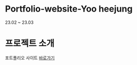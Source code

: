 # Portfolio-website-Yoo heejung

23.02 ~ 23.03

# 프로젝트 소개

포트폴리오 사이트 [바로가기](https://portfolio-heejung.vercel.app/)
